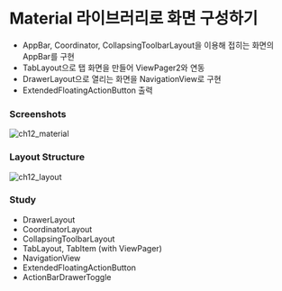 # Material 라이브러리로 화면 구성하기
* AppBar, Coordinator, CollapsingToolbarLayout을 이용해 접히는 화면의 AppBar를 구현
* TabLayout으로 탭 화면을 만들어 ViewPager2와 연동
* DrawerLayout으로 열리는 화면을 NavigationView로 구현
* ExtendedFloatingActionButton 출력


### Screenshots
![ch12_material](https://user-images.githubusercontent.com/86085387/149470972-5adbeeb5-cc17-4b64-8d63-471729d49b84.gif)


### Layout Structure
![ch12_layout](https://user-images.githubusercontent.com/86085387/149470228-8ce4b6b5-d1dd-425e-8d3f-8152e912f1b7.jpg)

### Study
* DrawerLayout
* CoordinatorLayout
* CollapsingToolbarLayout
* TabLayout, TabItem (with ViewPager)
* NavigationView
* ExtendedFloatingActionButton
* ActionBarDrawerToggle
